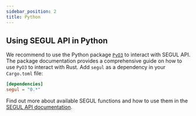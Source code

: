 ```yaml
---
sidebar_position: 2
title: Python
---
```


## Using SEGUL API in Python

We recommend to use the Python package [`PyO3`](https://pyo3.rs/) to interact with SEGUL API. The package documentation provides a comprehensive guide on how to use `PyO3` to interact with Rust. Add `segul` as a dependency in your `Cargo.toml` file:

```toml
[dependencies]
segul = "0.*"
```

Find out more about available SEGUL functions and how to use them in the [SEGUL API documentation](https://docs.rs/segul/latest/segul/index.html).
